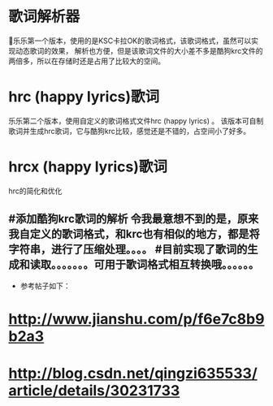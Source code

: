 
# 歌词解析器

乐乐第一个版本，使用的是KSC卡拉OK的歌词格式，该歌词格式，虽然可以实现动态歌词的效果， 解析也方便，但是该歌词文件的大小差不多是酷狗krc文件的两倍多，所以在存储时还是占用了比较大的空间。

# hrc (happy lyrics)歌词

乐乐第二个版本，使用自定义的歌词格式文件hrc (happy lyrics) 。 该版本可自制歌词并生成hrc歌词，它与酷狗krc比较，感觉还是不错的，占空间小了好多。

# hrcx (happy lyrics)歌词
hrc的简化和优化

#添加酷狗krc歌词的解析
令我最意想不到的是，原来我自定义的歌词格式，和krc也有相似的地方，都是将字符串，进行了压缩处理。。。。
#目前实现了歌词的生成和读取。。。。。。。可用于歌词格式相互转换哦。。。。。。
-
- 参考帖子如下：
# http://www.jianshu.com/p/f6e7c8b9b2a3
# http://blog.csdn.net/qingzi635533/article/details/30231733
